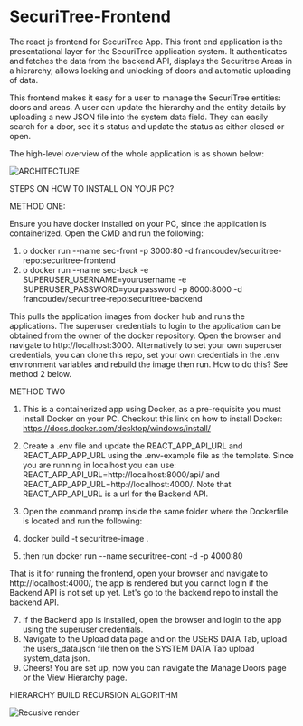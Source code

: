 # SecuriTree-Frontend
The react js frontend for SecuriTree App.
This front end application is the presentational layer for the SecuriTree application system.
It authenticates and fetches the data from the backend API, displays the Securitree Areas in a hierarchy, allows locking and unlocking of doors and automatic uploading of data.

This frontend makes it easy for a user to manage the SecuriTree entities: doors and areas. A user can update the hierarchy and the entity details by uploading a new JSON file into the system data field. They can easily search for a door, see it's status and update the status as either closed or open.

The high-level overview of the whole application is as shown below:

![ARCHITECTURE](https://user-images.githubusercontent.com/32708966/148316842-5f39fb6d-25c8-451a-aef7-7bb07abfe76e.png)


STEPS ON HOW TO INSTALL ON YOUR PC?

METHOD ONE:

Ensure you have docker installed on your PC, since the application is containerized.
Open the CMD and run the following:

 1. o docker run --name sec-front -p 3000:80 -d francoudev/securitree-repo:securitree-frontend
 2. o docker run --name sec-back -e SUPERUSER_USERNAME=yourusername -e SUPERUSER_PASSWORD=yourpassword -p 8000:8000 -d francoudev/securitree-repo:securitree-backend

This pulls the application images from docker hub and runs the applications. The superuser credentials to login to the application can be obtained from the owner of the docker repository. Open the browser and navigate to http://localhost:3000. Alternatively to set your own superuser credentials, you can clone this repo, set your own credentials in the .env environment variables and rebuild the image then run. How to do this? See method 2 below.

METHOD TWO

1. This is a containerized app using Docker, as a pre-requisite you must install Docker on your PC. 
Checkout this link on how to install Docker: https://docs.docker.com/desktop/windows/install/ 

2. Create a .env file and update the REACT_APP_API_URL and REACT_APP_APP_URL using the .env-example file as the template. Since you are running in localhost you can use:
 REACT_APP_API_URL=http://localhost:8000/api/ and REACT_APP_APP_URL=http://localhost:4000/. Note that REACT_APP_API_URL is a url for the Backend API.
 
4. Open the command promp inside the same folder where the Dockerfile is located and run the following:
5. docker build -t securitree-image .
6. then run docker run --name securitree-cont -d -p 4000:80 

That is it for running the frontend, open your browser and navigate to http://localhost:4000/, the app is rendered but you cannot login if the Backend API is not set up yet. Let's go to the backend repo to install the backend API. 

7. If the Backend app is installed, open the browser and login to the app using the superuser credentials.
8. Navigate to the Upload data page and on the USERS DATA Tab, upload the users_data.json file then on the SYSTEM DATA Tab upload system_data.json.
9. Cheers! You are set up, now you can navigate the Manage Doors page or the View Hierarchy page.

HIERARCHY BUILD RECURSION ALGORITHM

![Recusive render](https://user-images.githubusercontent.com/32708966/149041578-28920c8e-d7bb-4d80-94f3-04dd2ef325f8.png)



